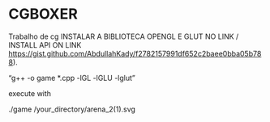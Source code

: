 # CGBOXER
Trabalho de cg
INSTALAR A BIBLIOTECA OPENGL E GLUT NO LINK / INSTALL API ON LINK
https://gist.github.com/AbdullahKady/f2782157991df652c2baee0bba05b788).

“g++ -o game
*.cpp -lGL -lGLU -lglut”

execute with

./game /your_directory/arena_2(1).svg
